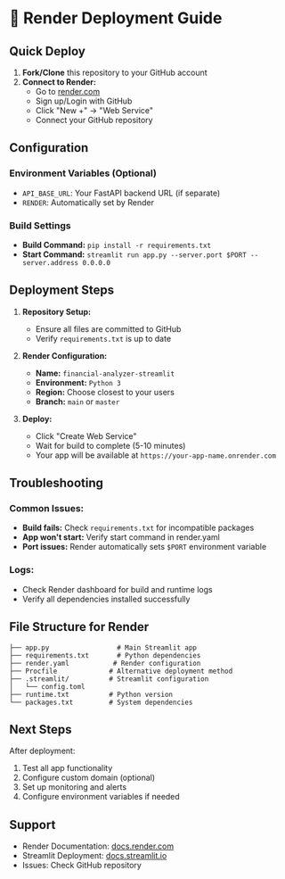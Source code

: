 # 🚀 Render Deployment Guide

## Quick Deploy

1. **Fork/Clone** this repository to your GitHub account
2. **Connect to Render:**
   - Go to [render.com](https://render.com)
   - Sign up/Login with GitHub
   - Click "New +" → "Web Service"
   - Connect your GitHub repository

## Configuration

### Environment Variables (Optional)
- `API_BASE_URL`: Your FastAPI backend URL (if separate)
- `RENDER`: Automatically set by Render

### Build Settings
- **Build Command:** `pip install -r requirements.txt`
- **Start Command:** `streamlit run app.py --server.port $PORT --server.address 0.0.0.0`

## Deployment Steps

1. **Repository Setup:**
   - Ensure all files are committed to GitHub
   - Verify `requirements.txt` is up to date

2. **Render Configuration:**
   - **Name:** `financial-analyzer-streamlit`
   - **Environment:** `Python 3`
   - **Region:** Choose closest to your users
   - **Branch:** `main` or `master`

3. **Deploy:**
   - Click "Create Web Service"
   - Wait for build to complete (5-10 minutes)
   - Your app will be available at `https://your-app-name.onrender.com`

## Troubleshooting

### Common Issues:
- **Build fails:** Check `requirements.txt` for incompatible packages
- **App won't start:** Verify start command in render.yaml
- **Port issues:** Render automatically sets `$PORT` environment variable

### Logs:
- Check Render dashboard for build and runtime logs
- Verify all dependencies installed successfully

## File Structure for Render

```
├── app.py                 # Main Streamlit app
├── requirements.txt       # Python dependencies
├── render.yaml           # Render configuration
├── Procfile             # Alternative deployment method
├── .streamlit/          # Streamlit configuration
│   └── config.toml
├── runtime.txt          # Python version
└── packages.txt         # System dependencies
```

## Next Steps

After deployment:
1. Test all app functionality
2. Configure custom domain (optional)
3. Set up monitoring and alerts
4. Configure environment variables if needed

## Support

- Render Documentation: [docs.render.com](https://docs.render.com)
- Streamlit Deployment: [docs.streamlit.io](https://docs.streamlit.io)
- Issues: Check GitHub repository

